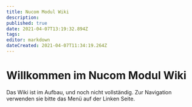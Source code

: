 ```yaml
---
title: Nucom Modul Wiki
description: 
published: true
date: 2021-04-07T13:19:32.894Z
tags: 
editor: markdown
dateCreated: 2021-04-07T11:34:19.264Z
---
```


# Willkommen im Nucom Modul Wiki

Das Wiki ist im Aufbau, und noch nicht vollständig. Zur Navigation verwenden sie bitte das Menü auf der Linken Seite.
